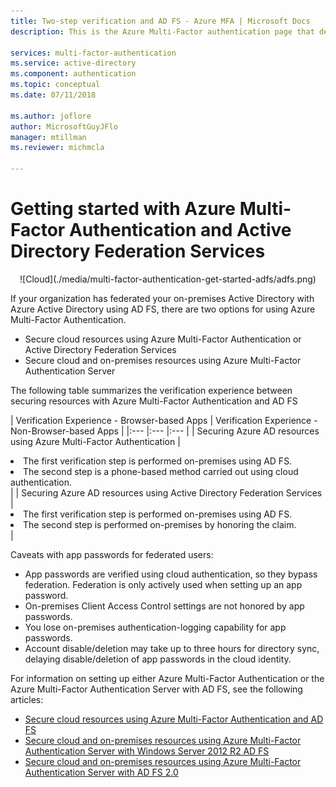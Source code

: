```yaml
---
title: Two-step verification and AD FS - Azure MFA | Microsoft Docs
description: This is the Azure Multi-Factor authentication page that describes how to get started with Azure MFA and AD FS.

services: multi-factor-authentication
ms.service: active-directory
ms.component: authentication
ms.topic: conceptual
ms.date: 07/11/2018

ms.author: joflore
author: MicrosoftGuyJFlo
manager: mtillman
ms.reviewer: michmcla

---
```

# Getting started with Azure Multi-Factor Authentication and Active Directory Federation Services

<center>![Cloud](./media/multi-factor-authentication-get-started-adfs/adfs.png)</center>

If your organization has federated your on-premises Active Directory with Azure Active Directory using AD FS, there are two options for using Azure Multi-Factor Authentication.

* Secure cloud resources using Azure Multi-Factor Authentication or Active Directory Federation Services
* Secure cloud and on-premises resources using Azure Multi-Factor Authentication Server

The following table summarizes the verification experience between securing resources with Azure Multi-Factor Authentication and AD FS

| Verification Experience - Browser-based Apps | Verification Experience - Non-Browser-based Apps |
|:--- |:--- |:--- |
| Securing Azure AD resources using Azure Multi-Factor Authentication |<li>The first verification step is performed on-premises using AD FS.</li> <li>The second step is a phone-based method carried out using cloud authentication.</li> |
| Securing Azure AD resources using Active Directory Federation Services |<li>The first verification step is performed on-premises using AD FS.</li><li>The second step is performed on-premises by honoring the claim.</li> |

Caveats with app passwords for federated users:

* App passwords are verified using cloud authentication, so they bypass federation. Federation is only actively used when setting up an app password.
* On-premises Client Access Control settings are not honored by app passwords.
* You lose on-premises authentication-logging capability for app passwords.
* Account disable/deletion may take up to three hours for directory sync, delaying disable/deletion of app passwords in the cloud identity.

For information on setting up either Azure Multi-Factor Authentication or the Azure Multi-Factor Authentication Server with AD FS, see the following articles:

* [Secure cloud resources using Azure Multi-Factor Authentication and AD FS](howto-mfa-adfs.md)
* [Secure cloud and on-premises resources using Azure Multi-Factor Authentication Server with Windows Server 2012 R2 AD FS](howto-mfaserver-adfs-2012.md)
* [Secure cloud and on-premises resources using Azure Multi-Factor Authentication Server with AD FS 2.0](howto-mfaserver-adfs-2.md)
